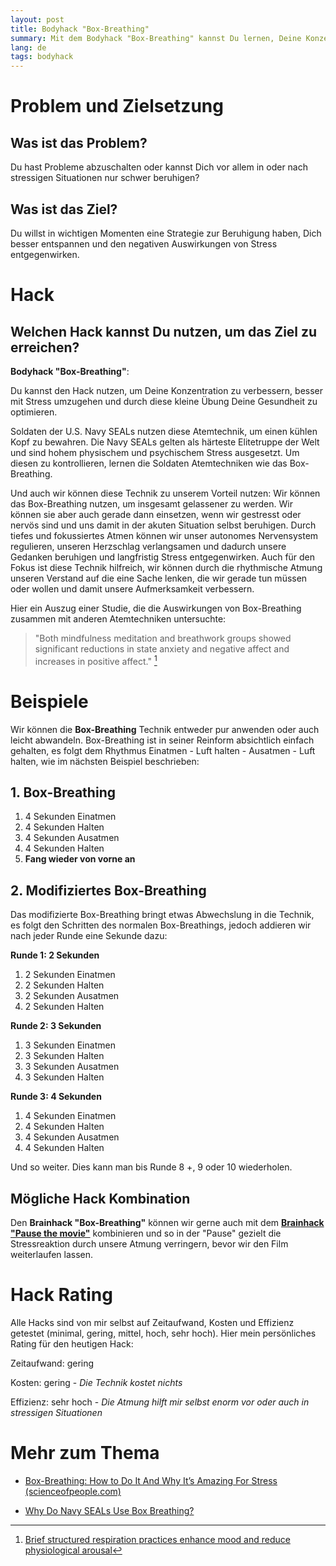 ```yaml
---
layout: post
title: Bodyhack "Box-Breathing"
summary: Mit dem Bodyhack "Box-Breathing" kannst Du lernen, Deine Konzentration zu verbessern, besser mit Stress umzugehen und durch diese kleine Übung Deine Gesundheit zu optimieren.
lang: de
tags: bodyhack
---
```


# Problem und Zielsetzung

## Was ist das Problem?

Du hast Probleme abzuschalten oder kannst Dich vor allem in oder nach stressigen Situationen nur schwer beruhigen?

## Was ist das Ziel?

Du willst in wichtigen Momenten eine Strategie zur Beruhigung haben, Dich besser entspannen und den negativen Auswirkungen von Stress entgegenwirken. 

# Hack

## Welchen Hack kannst Du nutzen, um das Ziel zu erreichen?

**Bodyhack "Box-Breathing"**:

Du kannst den Hack nutzen, um Deine Konzentration zu verbessern, besser mit Stress umzugehen und durch diese kleine Übung Deine Gesundheit zu optimieren.

Soldaten der U.S. Navy SEALs nutzen diese Atemtechnik, um einen kühlen Kopf zu bewahren. Die Navy SEALs gelten als härteste Elitetruppe der Welt und sind hohem physischem und psychischem Stress ausgesetzt. Um diesen zu kontrollieren, lernen die Soldaten Atemtechniken wie das Box-Breathing.

Und auch wir können diese Technik zu unserem Vorteil nutzen: 
Wir können das Box-Breathing nutzen, um insgesamt gelassener zu werden. Wir können sie aber auch gerade dann einsetzen, wenn wir gestresst oder nervös sind und uns damit in der akuten Situation selbst beruhigen.
Durch tiefes und fokussiertes Atmen können wir unser autonomes Nervensystem regulieren, unseren Herzschlag verlangsamen und dadurch unsere Gedanken beruhigen und langfristig Stress entgegenwirken. Auch für den Fokus ist diese Technik hilfreich, wir können durch die rhythmische Atmung unseren Verstand auf die eine Sache lenken, die wir gerade tun müssen oder wollen und damit unsere Aufmerksamkeit verbessern.

Hier ein Auszug einer Studie, die die Auswirkungen von Box-Breathing zusammen mit anderen Atemtechniken untersuchte:
> "Both mindfulness meditation and breathwork groups showed significant reductions in state anxiety and negative affect and increases in positive affect." [^1]

# Beispiele

Wir können die **Box-Breathing** Technik entweder pur anwenden oder auch leicht abwandeln.
Box-Breathing ist in seiner Reinform absichtlich einfach gehalten, es folgt dem Rhythmus Einatmen - Luft halten - Ausatmen - Luft halten, wie im nächsten Beispiel beschrieben: 

## 1. Box-Breathing

1. 4 Sekunden Einatmen
2. 4 Sekunden Halten
3. 4 Sekunden Ausatmen
4. 4 Sekunden Halten
5. **Fang wieder von vorne an**

## 2. Modifiziertes Box-Breathing

Das modifizierte Box-Breathing bringt etwas Abwechslung in die Technik, es folgt den Schritten des normalen Box-Breathings, jedoch addieren wir nach jeder Runde eine Sekunde dazu:

**Runde 1: 2 Sekunden**

1.  2 Sekunden Einatmen
2.  2 Sekunden Halten
3.  2 Sekunden Ausatmen
4.  2 Sekunden Halten

**Runde 2: 3 Sekunden**

1.  3 Sekunden Einatmen
2.  3 Sekunden Halten
3.  3 Sekunden Ausatmen
4.  3 Sekunden Halten

**Runde 3: 4 Sekunden**

1.  4 Sekunden Einatmen
2.  4 Sekunden Halten
3.  4 Sekunden Ausatmen
4.  4 Sekunden Halten

Und so weiter.
Dies kann man bis Runde 8 +, 9 oder 10 wiederholen.

## Mögliche Hack Kombination

Den **Brainhack "Box-Breathing"** können wir gerne auch mit dem [**Brainhack "Pause the movie"**](_posts/2024-01-06-brain-hack-pause-the-movie.md) kombinieren und so in der "Pause" gezielt die Stressreaktion durch unsere Atmung verringern, bevor wir den Film weiterlaufen lassen.

# Hack Rating

Alle Hacks sind von mir selbst auf Zeitaufwand, Kosten und Effizienz getestet (minimal, gering, mittel, hoch, sehr hoch). Hier mein persönliches Rating für den heutigen Hack:

Zeitaufwand: gering

Kosten: gering - _Die Technik kostet nichts_

Effizienz: sehr hoch - _Die Atmung hilft mir selbst enorm vor oder auch in stressigen Situationen_

# Mehr zum Thema

- [Box-Breathing: How to Do It And Why It’s Amazing For Stress (scienceofpeople.com)](https://www.scienceofpeople.com/how-box-breathing/)
- [Why Do Navy SEALs Use Box Breathing?](https://www.medicinenet.com/why_do_navy_seals_use_box_breathing/article.htm)

  [^1]: [Brief structured respiration practices enhance mood and reduce physiological arousal](https://www.cell.com/cell-reports-medicine/fulltext/S2666-3791(22)00474-8)

  
